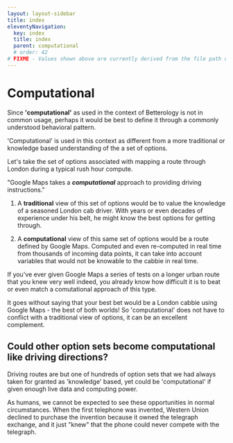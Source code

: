 ```yaml
---
layout: layout-sidebar
title: index
eleventyNavigation:
  key: index
  title: index
  parent: computational
  # order: 42
# FIXME - Values shown above are currently derived from the file path only, except order which is also commented out because it is optional. Correct as desired and delete comment(s).
---
```


# Computational

Since **'computational'** as used in the context of Betterology is not in common usage, perhaps it would be best to define it through a commonly understood behavioral pattern.

'Computational' is used in this context as different from a more traditional or knowledge based understanding of the a set of options.

Let's take the set of options associated with mapping a route through London during a typical rush hour compute.

"Google Maps takes a _**computational**_ approach to providing driving instructions."

1. A **traditional** view of this set of options would be to value the knowledge of a seasoned London cab driver. With years or even decades of experience under his belt, he might know the best options for getting through.

2. A **computational** view of this same set of options would be a route defined by Google Maps. Computed and even re-computed in real time from thousands of incoming data points, it can take into account variables that would not be knowable to the cabbie in real time.

If you've ever given Google Maps a series of tests on a longer urban route that you knew very well indeed, you already know how difficult it is to beat or even match a comutational approach of this type.

It goes without saying that your best bet would be a London cabbie using Google Maps - the best of both worlds! So 'computational' does not have to conflict with a traditional view of options, it can be an excellent complement.

## Could other option sets become computational like driving directions?

Driving routes are but one of hundreds of option sets that we had always taken for granted as 'knowledge' based, yet could be 'computational' if given enough live data and computing power.

As humans, we cannot be expected to see these opportunities in normal circumstances. When the first telephone was invented, Western Union declined to purchase the invention because it owned the telegraph exchange, and it just "knew" that the phone could never compete with the telegraph.